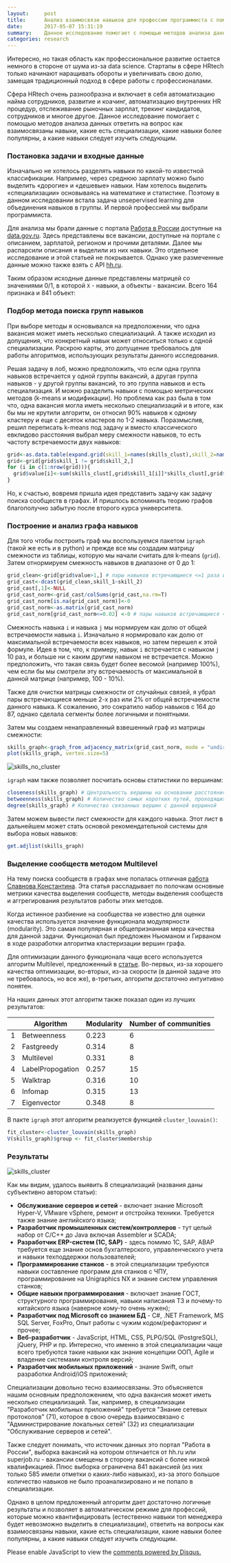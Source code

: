 ```yaml
---
layout:     post
title:      Анализ взаимосвязи навыков для профессии программиста с помощью графов в R 
date:       2017-05-07 15:31:19
summary:    Данное исследование помогает с помощью методов анализа данных ответить на вопрос как взаимосвязаны навыки, какие есть специализации, какие навыки более популярны, а какие навыки следует изучить следующим.
categories: research
---
```


Интересно, но такая область как профессиональное развитие остается немного в стороне от шума из-за data science. Стартапы в сфере HRtech только начинают наращивать обороты и увеличивать свою долю, замещая традиционный подход в сфере работы с профессионалами. 

Сфера HRtech очень разнообразна и включает в себя автоматизацию найма сотрудников, развитие и коачинг, автоматизацию внутренних HR процедур, отслеживание рыночных зарплат, трекинг кандидатов, сотрудников и многое другое. Данное исследование помогает с помощью методов анализа данных ответить на вопрос как взаимосвязаны навыки, какие есть специализации, какие навыки более популярны, а какие навыки следует изучить следующим.




### Постановка задачи и входные данные

Изначально не хотелось разделять навыки по какой-то известной классификации. Например, через среднюю зарплату можно было выделить «дорогие» и «дешевые» навыки. Нам хотелось выделить «специализации» основываясь на математике и статистике. Поэтому в данном исследовании встала задача unsepervised learning для объединения навыков в группы. И первой профессией мы выбрали программиста.
 
Для анализа мы брали данные с портала [Работа в России](http://trudvsem.ru) доступные на [data.gov.ru](http://data.gov.ru/opendata/7710538364-vacansii). Здесь представлены все вакансии, доступные на портале с описанием, зарплатой, регионом и прочими деталями. Далее мы распарсили описания и выделили из них навыки. Это отдельное исследование и этой статьей не покрывается. Однако уже размеченные данные можно также взять с API [hh.ru](http://hh.ru). 
 
Таким образом исходные данные представлены матрицей со значениями 0/1, в которой `X` - навыки, а объекты - вакансии. Всего 164 признака и 841 объект:




### Подбор метода поиска групп навыков

При выборе методы я основывался на предположении, что одна вакансия может иметь несколько специализаций. А также исходил из допущения, что конкретный навык может относиться только к одной специализации. Раскрою карты, это допущение требовалось для работы алгоритмов, использующих результаты данного исследования.

Решая задачу в лоб, можно предположить, что если одна группа навыков встречается у одной группы вакансий, а другая группа навыков - у другой группы вакансий, то это группа навыков и есть специализация. И можно разделить навыки с помощью метрических методов (k-means и модификации). Но проблема как раз была в том что, одна вакансия могла иметь несколько специализаций и в итоге, как бы мы не крутили алгоритм, он относил 90% навыков к одному кластеру и еще с десяток кластеров по 1-2 навыка. Поразмыслив, решил переписать k-means под задачу и вместо классического евклидово расстояния выбрал меру смежности навыков, то есть частоту встречаемости двух навыков:

```r
grid<-as.data.table(expand.grid(skill_1=names(skills_clust),skill_2=names(skills_clust)))
grid<-grid[grid$skill_1 != grid$skill_2,]
for (i in c(1:nrow(grid))){
  grid$value[i]<-sum(skills_clust[,grid$skill_1[i]]*skills_clust[,grid$skill_2[i]])
}
```

Но, к счастью, вовремя пришла идея представить задачу как задачу поиска сообществ в графах. И пришлось вспоминать теорию графов благополучно забытую после второго курса университета. 




### Построение и анализ графа навыков

Для того чтобы построить граф мы воспользуемся пакетом `igraph` (такой же есть и в python) и прежде все мы создадим матрицу смежности из таблицы, которую мы начали считать для k-means (`grid`). Затем отнормируем смежность навыков в диапазоне от 0 до 1: 

```r
grid_clean<-grid[grid$value>1,] # пары навыков встречающиеся <=1 раза исключаются
grid_cast<-dcast(grid_clean,skill_1~skill_2)
grid_cast[,1]<-NULL
grid_cast_norm<-grid_cast/colSums(grid_cast,na.rm=T)
grid_cast_norm[is.na(grid_cast_norm)]<-0
grid_cast_norm<-as.matrix(grid_cast_norm) 
grid_cast_norm[grid_cast_norm<=0.02] <-0 # пары навыков встречающиеся <=2% исключаются
```

Смежность навыка `i` и навыка `j` мы нормируем как долю от общей встречаемости навыка `i`. Изначально я нормировало как долю от максимальной встречаемости всех навыков, но затем перешел к этой формуле. Идея в том, что, к примеру, навык `i` встречается с навыком `j` 10 раз, и больше ни с каким другим навыком не встречается. Можно предположить, что такая связь будет более весомой (например 100%), чем если бы мы смотрели эту встречаемость от максимальной в данной матрице (например, 100 - 10%).

Также для очистки матрицы смежности от случайных связей, я убрал пары встречающиеся меньше 2-х раз или 2% от общей встречаемости данного навыка. К сожалению, это сократило набор навыков с 164 до 87, однако сделала сегменты более логичными и понятными.

Затем мы создаем ненаправленный взвешенный граф из матрицы смежности:

```r
skills_graph<-graph_from_adjacency_matrix(grid_cast_norm, mode = "undirected",weighted=T)
plot(skills_graph, vertex.size=5)
```

![skills_no_cluster](https://raw.githubusercontent.com/alexakimenko/alexakimenko.github.io/master/images/skills.001.png "skills no cluster")

`igraph` нам также позволяет посчитать основы статистики по вершинам:

```r
closeness(skills_graph) # Центральность вершины на основании расстояния до других вершин
betweenness(skills_graph) # Количество самых коротких путей, проходящих через вершину
degree(skills_graph) # Количество связанных вершин с данной вершиной
```

Затем можем вывести лист смежности для каждого навыка. Этот лист в дальнейшем может стать основой рекомендательной системы для выбора новых навыков:

```r
get.adjlist(skills_graph)
```




### Выделение сообществ методом Multilevel

На тему поиска сообществ в графах мне попалась отличная [работа Славнова Константина](http://www.machinelearning.ru/wiki/images/6/60/2015_417_SlavnovKA.pdf). Эта статья рассладывает по полочкам основные метрики качества выделения сообществ, методы выделения сообществ и аггрегирования результатов работы этих методов.

Когда истинное разбиение на сообщества не известно для оценки качества используется значение функционала модулярности (modularity). Это самая популярная и общепризнанная мера качества для данной задачи. Функционал был предложен Ньюманом и Гирваном в ходе разработки алгоритма кластеризации вершин графа.

Для оптимизации данного функционала чаще всего используется алгоритм Multilevel, предложенный в [статье](https://arxiv.org/abs/0803.0476). Во-первых, из-за хорошего качества оптимизации, во-вторых, из-за скорости (в данной задаче это не требовалось, но все же), в-третьих, алгоритм достаточно интуитивно понятен.

На наших данных этот алгоритм также показал один из лучших результатов:

| |Algorithm|Modularity|Number of communities|
|---|---|---|---|
|1|Betweenness|0.223|6|
|2|Fastgreedy|0.314|8
|3|Multilevel|0.331|8|
|4|LabelPropogation|0.257|15|
|5|Walktrap|0.316|10|
|6|Infomap|0.315|13|
|7|Eigenvector|0.348|8|

В пакте `igraph` этот алгоритм реализуется функцией `cluster_louvain()`:

```r
fit_cluster<-cluster_louvain(skills_graph)
V(skills_graph)$group <- fit_cluster$membership
```




### Результаты


![skills_cluster](https://raw.githubusercontent.com/alexakimenko/alexakimenko.github.io/master/images/skills.003.jpeg "skills cluster")

Как мы видим, удалось выявить 8 специализаций (названия даны субъективно автором статьи):

* **Обслуживание серверов и сетей** - включает знание Microsoft Hyper-V, VMware vSphere, ремонт и отстройка техники. Требуется также знание английского языка;
* **Разработчик промышленных систем/контроллеров** - тут целый набор от C/C++ до Java включая Assembler и SCADA;
* **Разработчик ERP-систем (1С, SAP)** - здесь помимо 1C, SAP, ABAP требуется еще знание основ бухгалтерcкого, управленческого учета и навыки техподдержки пользователей;
* **Программирование станков** - в этой специализации требуются навыки составление программ для станков с ЧПУ, программирование на Unigraphics NX и знание систем управления станков;
* **Общие навыки программирования** - включает знание ГОСТ, структурного программирования, навыки написания ТЗ и почему-то китайского языка (наверное кому-то очень нужен);
* **Разработчик под Microsoft со знанием БД** - C#, .NET Framework, MS SQL Server, FoxPro, Опыт работы с чужим кодом/рефакторинг и прочее;
* **Веб-разработчик** - JavaScript, HTML, СSS, PLPG/SQL (PostgreSQL), jQuery, PHP  и пр. Интересно, что именно в этой специализации чаще всего требуются такие навыки как знание концепции ООП, Agile и владение системами контроля версий;
* **Разработчик мобильных приложений** - знание Swift, опыт разработки Android/iOS приложений;

Специализации довольно тесно взаимосвязаны. Это объясняется нашим основным предположением, что одна вакансия может иметь несколько специализаций. Так, например, в специализации "Разработчик мобильных приложений" требуется "Знание сетевых протоколов" (71), которое в свою очередь взаимосвязано с "Администрирование локальных сетей" (32) из специализации "Обслуживание серверов и сетей". 

Также следует понимать, что источник данных это портал "Работа в России", выборка вакансий на котором отличается от hh.ru или superjob.ru - вакансии смещены в сторону вакансий с более низкой квалификацией. Плюс выборка ограничена 841 вакансией (из них только 585 имели отметки о каких-либо навыках), из-за этого большое количество навыков не было проанализировано и не попало в специализации. 

Однако в целом предложенный алгоритм дает достаточно логичные результаты и позволяет в автоматическом режиме для профессий, которые можно квантифицировать (естественно навыки топ менеджера будет невозможно выделить в специализации), ответить на вопросы как взаимосвязаны навыки, какие есть специализации, какие навыки более популярны, а какие навыки следует изучить следующим. 

<script type="application/json" data-for="htmlwidget-b0455ce68871389b164e">{"x":{"nodes":{"id":["1","2","3","4","5","6","7","8","9","10","11","12","14","15","16","17","18","20","21","26","27","28","29","30","32","33","36","37","43","44","45","47","48","49","51","52","53","54","58","59","60","62","64","66","70","71","72","75","76","78","80","81","82","85","87","88","90","91","93","96","98","99","104","106","108","109","111","115","116","117","118","120","122","128","133","135","136","137","138","145","146","147","151","152","155","157","164"],"group":[3,6,7,7,7,7,6,1,5,2,7,8,6,2,7,6,3,7,5,2,3,5,6,6,1,2,8,7,1,1,5,1,1,6,5,3,2,1,5,3,6,6,2,5,1,8,3,3,3,2,6,1,2,7,7,7,1,2,2,6,3,4,3,4,5,5,6,6,8,6,6,6,2,7,7,7,7,8,7,8,5,8,4,5,8,8,8],"color":["#BEBADA","#FDB462","#B3DE69","#B3DE69","#B3DE69","#B3DE69","#FDB462","#8DD3C7","#80B1D3","#FFFFB3","#B3DE69","#FCCDE5","#FDB462","#FFFFB3","#B3DE69","#FDB462","#BEBADA","#B3DE69","#80B1D3","#FFFFB3","#BEBADA","#80B1D3","#FDB462","#FDB462","#8DD3C7","#FFFFB3","#FCCDE5","#B3DE69","#8DD3C7","#8DD3C7","#80B1D3","#8DD3C7","#8DD3C7","#FDB462","#80B1D3","#BEBADA","#FFFFB3","#8DD3C7","#80B1D3","#BEBADA","#FDB462","#FDB462","#FFFFB3","#80B1D3","#8DD3C7","#FCCDE5","#BEBADA","#BEBADA","#BEBADA","#FFFFB3","#FDB462","#8DD3C7","#FFFFB3","#B3DE69","#B3DE69","#B3DE69","#8DD3C7","#FFFFB3","#FFFFB3","#FDB462","#BEBADA","#FB8072","#BEBADA","#FB8072","#80B1D3","#80B1D3","#FDB462","#FDB462","#FCCDE5","#FDB462","#FDB462","#FDB462","#FFFFB3","#B3DE69","#B3DE69","#B3DE69","#B3DE69","#FCCDE5","#B3DE69","#FCCDE5","#80B1D3","#FCCDE5","#FB8072","#80B1D3","#FCCDE5","#FCCDE5","#FCCDE5"],"title":["<p>Кластер:Обслуживание серверов и сетей<br>Навык:Server 2008+<br>Количество соседей:10\u003c/p>","<p>Кластер:Обслуживание серверов и сетей<br>Навык:Администрирование локальных сетей<br>Количество соседей:13\u003c/p>","<p>Кластер:Обслуживание серверов и сетей<br>Навык:Установка/настройка ПО<br>Количество соседей:15\u003c/p>","<p>Кластер:Обслуживание серверов и сетей<br>Навык:Работа с серверами<br>Количество соседей:9\u003c/p>","<p>Кластер:Обслуживание серверов и сетей<br>Навык:Поддержание UNIX-подобных операционных систем<br>Количество соседей:4\u003c/p>","<p>Кластер:Обслуживание серверов и сетей<br>Навык:Знание основ сетевой безопасности<br>Количество соседей:4\u003c/p>","<p>Кластер:Обслуживание серверов и сетей<br>Навык:Ремонт/отстройка техники<br>Количество соседей:8\u003c/p>","<p>Кластер:Обслуживание серверов и сетей<br>Навык:Опыт использования сетевых технологий взаимодействия<br>Количество соседей:4\u003c/p>","<p>Кластер:Обслуживание серверов и сетей<br>Навык:Знание английского языка<br>Количество соседей:23\u003c/p>","<p>Кластер:Обслуживание серверов и сетей<br>Навык:Microsoft Hyper-V, VMware vSphere<br>Количество соседей:4\u003c/p>","<p>Кластер:Разработчик промышленных систем/контроллеров<br>Навык:C/C++<br>Количество соседей:24\u003c/p>","<p>Кластер:Разработчик промышленных систем/контроллеров<br>Навык:Java<br>Количество соседей:25\u003c/p>","<p>Кластер:Разработчик промышленных систем/контроллеров<br>Навык:P-CAD<br>Количество соседей:3\u003c/p>","<p>Кластер:Разработчик промышленных систем/контроллеров<br>Навык:Assembler<br>Количество соседей:4\u003c/p>","<p>Кластер:Разработчик промышленных систем/контроллеров<br>Навык:Программирование микроконтроллеров<br>Количество соседей:5\u003c/p>","<p>Кластер:Разработчик промышленных систем/контроллеров<br>Навык:Знание архитектуры процессоров<br>Количество соседей:3\u003c/p>","<p>Кластер:Разработчик промышленных систем/контроллеров<br>Навык:Разработка и программирование под Linux<br>Количество соседей:3\u003c/p>","<p>Кластер:Разработчик промышленных систем/контроллеров<br>Навык:Siemens Simatic<br>Количество соседей:3\u003c/p>","<p>Кластер:Разработчик промышленных систем/контроллеров<br>Навык:SCADA<br>Количество соседей:1\u003c/p>","<p>Кластер:Разработчик промышленных систем/контроллеров<br>Навык:Знание основ работы в СУБД<br>Количество соседей:16\u003c/p>","<p>Кластер:Разработчик промышленных систем/контроллеров<br>Навык:Знание web-серверов и серверов приложений<br>Количество соседей:7\u003c/p>","<p>Кластер:Разработчик ERP-систем (1С, SAP)<br>Навык:1C<br>Количество соседей:19\u003c/p>","<p>Кластер:Разработчик ERP-систем (1С, SAP)<br>Навык:Знание основ бухгалтерcкого учета<br>Количество соседей:8\u003c/p>","<p>Кластер:Разработчик ERP-систем (1С, SAP)<br>Навык:Знание основ управленческого учета<br>Количество соседей:6\u003c/p>","<p>Кластер:Разработчик ERP-систем (1С, SAP)<br>Навык:Написание технической документации к программам<br>Количество соседей:26\u003c/p>","<p>Кластер:Разработчик ERP-систем (1С, SAP)<br>Навык:Администрирование сайта<br>Количество соседей:3\u003c/p>","<p>Кластер:Разработчик ERP-систем (1С, SAP)<br>Навык:Знакомство с технологиями и протоколами разработки telecom приложений<br>Количество соседей:3\u003c/p>","<p>Кластер:Разработчик ERP-систем (1С, SAP)<br>Навык:SAP R/3<br>Количество соседей:2\u003c/p>","<p>Кластер:Разработчик ERP-систем (1С, SAP)<br>Навык:ABAP<br>Количество соседей:1\u003c/p>","<p>Кластер:Разработчик ERP-систем (1С, SAP)<br>Навык:Знание правил информационной безопасности<br>Количество соседей:2\u003c/p>","<p>Кластер:Разработчик ERP-систем (1С, SAP)<br>Навык:Техническая поддержка пользователей<br>Количество соседей:7\u003c/p>","<p>Кластер:Программирование станков<br>Навык:Составление программ для станков с ЧПУ<br>Количество соседей:4\u003c/p>","<p>Кластер:Программирование станков<br>Навык:Unigraphics NX<br>Количество соседей:1\u003c/p>","<p>Кластер:Программирование станков<br>Навык:Знание систем управления стаков с ЧПУ (Hendenhain, Siemens)<br>Количество соседей:1\u003c/p>","<p>Кластер:Общие навыки прграммирования<br>Навык:Отладка/тестирование/сопровождение ПО<br>Количество соседей:27\u003c/p>","<p>Кластер:Общие навыки прграммирования<br>Навык:Знание законодательной базы<br>Количество соседей:1\u003c/p>","<p>Кластер:Общие навыки прграммирования<br>Навык:Знание ГОСТ программирования<br>Количество соседей:6\u003c/p>","<p>Кластер:Общие навыки прграммирования<br>Навык:Чтение технической документации на английском языке<br>Количество соседей:17\u003c/p>","<p>Кластер:Общие навыки прграммирования<br>Навык:Разработка ПО<br>Количество соседей:38\u003c/p>","<p>Кластер:Общие навыки прграммирования<br>Навык:Разработка математических моделей и алгоритмов решения задач<br>Количество соседей:2\u003c/p>","<p>Кластер:Общие навыки прграммирования<br>Навык:Знание приципов структурного программирования<br>Количество соседей:7\u003c/p>","<p>Кластер:Общие навыки прграммирования<br>Навык:Знание сетевых технологий<br>Количество соседей:1\u003c/p>","<p>Кластер:Общие навыки прграммирования<br>Навык:Составление ТЗ<br>Количество соседей:3\u003c/p>","<p>Кластер:Общие навыки прграммирования<br>Навык:Опыт работы с радиочастотным измерительным оборудованием<br>Количество соседей:1\u003c/p>","<p>Кластер:Общие навыки прграммирования<br>Навык:Знание китайского языка<br>Количество соседей:2\u003c/p>","<p>Кластер:Разработчик под Microsoft со знанием БД<br>Навык:C#<br>Количество соседей:24\u003c/p>","<p>Кластер:Разработчик под Microsoft со знанием БД<br>Навык:TSQL (MySQL)<br>Количество соседей:28\u003c/p>","<p>Кластер:Разработчик под Microsoft со знанием БД<br>Навык:VBA<br>Количество соседей:7\u003c/p>","<p>Кластер:Разработчик под Microsoft со знанием БД<br>Навык:PL/SQL (Oracle)<br>Количество соседей:11\u003c/p>","<p>Кластер:Разработчик под Microsoft со знанием БД<br>Навык:.NET<br>Количество соседей:10\u003c/p>","<p>Кластер:Разработчик под Microsoft со знанием БД<br>Навык:Microsoft Visual Studio<br>Количество соседей:15\u003c/p>","<p>Кластер:Разработчик под Microsoft со знанием БД<br>Навык:Delphi<br>Количество соседей:4\u003c/p>","<p>Кластер:Разработчик под Microsoft со знанием БД<br>Навык:MS SQL Server<br>Количество соседей:28\u003c/p>","<p>Кластер:Разработчик под Microsoft со знанием БД<br>Навык:Владение технологиями J2EE (EJB.JPA.JMS.MQ)<br>Количество соседей:5\u003c/p>","<p>Кластер:Разработчик под Microsoft со знанием БД<br>Навык:Проектирование/администрирование СУБД<br>Количество соседей:7\u003c/p>","<p>Кластер:Разработчик под Microsoft со знанием БД<br>Навык:Опыт работы с чужим кодом/рефакторинг<br>Количество соседей:16\u003c/p>","<p>Кластер:Разработчик под Microsoft со знанием БД<br>Навык:FoxPro<br>Количество соседей:1\u003c/p>","<p>Кластер:Разработчик под Microsoft со знанием БД<br>Навык:WebStorm<br>Количество соседей:12\u003c/p>","<p>Кластер:Разработчик под Microsoft со знанием БД<br>Навык:Умение создания WCF сервисов<br>Количество соседей:12\u003c/p>","<p>Кластер:Разработчик под Microsoft со знанием БД<br>Навык:Знание ADO.NET Entity Framework<br>Количество соседей:12\u003c/p>","<p>Кластер:Разработчик под Microsoft со знанием БД<br>Навык:Умениие работать с Team Foundation Server<br>Количество соседей:15\u003c/p>","<p>Кластер:Веб-разработчик<br>Навык:SQL<br>Количество соседей:24\u003c/p>","<p>Кластер:Веб-разработчик<br>Навык:JavaScript<br>Количество соседей:21\u003c/p>","<p>Кластер:Веб-разработчик<br>Навык:HTML<br>Количество соседей:24\u003c/p>","<p>Кластер:Веб-разработчик<br>Навык:СSS<br>Количество соседей:11\u003c/p>","<p>Кластер:Веб-разработчик<br>Навык:PLPG/SQL (PostgreSQL)<br>Количество соседей:2\u003c/p>","<p>Кластер:Веб-разработчик<br>Навык:Знание концепции ООП<br>Количество соседей:23\u003c/p>","<p>Кластер:Веб-разработчик<br>Навык:Знание Agile<br>Количество соседей:6\u003c/p>","<p>Кластер:Веб-разработчик<br>Навык:jQuery<br>Количество соседей:10\u003c/p>","<p>Кластер:Веб-разработчик<br>Навык:Владение системами контроля версий<br>Количество соседей:16\u003c/p>","<p>Кластер:Веб-разработчик<br>Навык:Adove Flash<br>Количество соседей:2\u003c/p>","<p>Кластер:Веб-разработчик<br>Навык:PHP<br>Количество соседей:19\u003c/p>","<p>Кластер:Веб-разработчик<br>Навык:Python<br>Количество соседей:1\u003c/p>","<p>Кластер:Веб-разработчик<br>Навык:Знание JavaScript фреймворков<br>Количество соседей:4\u003c/p>","<p>Кластер:Веб-разработчик<br>Навык:Разработка магазинов на Magento<br>Количество соседей:10\u003c/p>","<p>Кластер:Веб-разработчик<br>Навык:Знание PHP фреймворков<br>Количество соседей:10\u003c/p>","<p>Кластер:Веб-разработчик<br>Навык:Bootstrap (2,3) LESS<br>Количество соседей:3\u003c/p>","<p>Кластер:Разработчик под macOS/iOS<br>Навык:Разработка на iOS<br>Количество соседей:10\u003c/p>","<p>Кластер:Разработчик под macOS/iOS<br>Навык:XML<br>Количество соседей:8\u003c/p>","<p>Кластер:Разработчик под macOS/iOS<br>Навык:Знание сетевых протоколов<br>Количество соседей:2\u003c/p>","<p>Кластер:Разработчик под macOS/iOS<br>Навык:Опыт разработки под мобильные устройства<br>Количество соседей:19\u003c/p>","<p>Кластер:Разработчик под macOS/iOS<br>Навык:Знание технологии API<br>Количество соседей:19\u003c/p>","<p>Кластер:Разработчик под macOS/iOS<br>Навык:Разработка Android приложений<br>Количество соседей:2\u003c/p>","<p>Кластер:Разработчик под macOS/iOS<br>Навык:Objective-C/Swift<br>Количество соседей:1\u003c/p>","<p>Кластер:Разработчик под macOS/iOS<br>Навык:Rest<br>Количество соседей:6\u003c/p>","<p>Кластер:Разработчик под macOS/iOS<br>Навык:SOAP<br>Количество соседей:6\u003c/p>","<p>Кластер:Разработчик под macOS/iOS<br>Навык:JSON<br>Количество соседей:6\u003c/p>"],"label":["1","2","3","4","5","6","7","8","9","10","11","12","14","15","16","17","18","20","21","26","27","28","29","30","32","33","36","37","43","44","45","47","48","49","51","52","53","54","58","59","60","62","64","66","70","71","72","75","76","78","80","81","82","85","87","88","90","91","93","96","98","99","104","106","108","109","111","115","116","117","118","120","122","128","133","135","136","137","138","145","146","147","151","152","155","157","164"]},"edges":{"from":["1","1","1","1","1","1","1","1","1","1","1","1","1","1","1","1","1","1","1","2","2","2","2","2","2","2","2","2","2","2","2","2","2","2","2","2","2","2","2","2","2","2","2","3","3","3","3","3","3","3","3","3","3","3","3","3","3","3","3","3","3","3","3","3","3","4","4","4","4","4","4","4","4","4","4","4","4","4","4","4","4","4","4","4","5","5","5","5","5","5","5","5","5","5","5","5","5","5","5","5","5","5","5","5","5","6","6","6","6","6","6","6","7","7","7","7","7","7","7","7","7","7","7","7","7","7","7","7","7","7","7","7","7","7","7","7","8","8","8","8","8","9","9","9","9","9","9","9","9","9","9","9","9","9","9","9","9","9","9","9","9","9","9","9","9","10","10","10","10","10","10","10","10","10","10","10","10","10","10","10","10","10","10","10","10","11","12","12","12","12","12","12","12","12","12","12","14","14","14","14","14","14","15","15","15","15","15","15","15","15","15","15","15","15","15","15","15","15","15","15","16","16","16","16","16","16","16","16","16","16","16","16","16","16","17","17","17","17","17","17","18","18","18","18","18","18","20","20","21","26","26","27","27","27","28","28","28","28","29","29","29","29","29","30","30","30","30","30","30","30","30","30","30","30","32","32","32","32","32","32","32","32","32","32","33","33","33","36","36","36","36","36","36","37","37","37","37","37","43","43","43","43","43","43","43","43","43","43","44","44","44","44","45","45","45","45","45","45","45","45","47","49","49","49","51","51","51","51","51","51","51","51","51","51","51","51","51","51","51","51","51","51","52","52","52","52","52","52","52","52","52","52","52","52","52","53","54","60","60","60","60","60","60","60","60","60","60","62","70","70","75","81","81","81","81","81","81","81","81","85","85","85","85","85","85","88","88","88","88","88","93","96","96","96","96","96","98","99","99","115","115","115","115","116","116","116","116","116","116","116","117","117","118","133","135","135","136","137","137","137","137","155","155","157"],"to":["3","9","18","27","32","43","44","45","51","52","54","59","66","72","81","93","98","104","109","3","4","5","6","7","8","9","10","15","16","29","30","45","51","52","60","81","93","96","115","116","117","118","120","4","5","6","7","8","11","14","15","16","17","20","37","51","60","62","72","80","85","88","135","136","137","5","6","7","8","10","15","16","37","60","85","88","93","120","122","133","135","136","137","138","6","7","8","10","15","16","29","37","45","60","85","88","93","120","122","128","133","135","136","137","138","8","16","60","85","88","96","133","9","10","15","16","17","30","37","45","51","52","60","81","85","88","96","111","115","116","117","118","120","135","136","137","32","60","70","81","90","18","27","28","30","32","43","44","51","52","54","58","60","66","81","88","96","99","104","115","116","117","118","120","152","15","16","26","29","30","33","43","45","51","53","60","64","78","80","81","82","88","91","93","122","88","36","45","71","116","137","145","147","155","157","164","15","16","17","52","60","80","16","17","20","29","36","43","45","51","60","62","78","81","82","85","88","93","122","137","17","20","29","37","51","81","85","87","88","93","122","135","136","137","20","49","52","60","62","80","27","51","52","75","93","104","51","81","28","51","53","51","52","104","44","51","52","66","51","60","85","93","96","45","52","60","81","93","96","115","116","117","118","120","43","44","47","48","51","54","70","71","81","90","51","53","64","45","116","137","155","157","164","85","88","135","136","137","44","47","48","51","52","54","59","66","82","93","47","48","51","54","51","52","60","96","109","116","120","137","48","51","60","93","52","53","54","58","60","64","66","78","80","81","88","93","99","104","108","109","146","152","54","59","60","66","72","81","96","104","115","116","117","118","120","93","66","62","80","81","85","96","115","116","117","118","120","80","81","90","76","88","90","96","115","116","117","118","120","87","88","96","135","136","137","93","122","135","136","137","122","115","116","117","118","120","104","106","151","116","117","118","120","117","118","120","137","155","157","164","118","120","120","138","136","137","137","145","155","157","164","157","164","164"],"weight":[0.0240963855421687,0.102564102564103,0.428571428571429,0.3,0.0806451612903226,0.135416666666667,0.1,0.0465116279069767,0.162393162393162,0.079646017699115,0.0909090909090909,0.333333333333333,0.117647058823529,0.222222222222222,0.0363636363636364,0.102040816326531,0.5,0.347826086956522,0.285714285714286,0.036144578313253,0.037037037037037,0.032967032967033,0.075,0.0813953488372093,0.1,0.021978021978022,0.0769230769230769,0.0549450549450549,0.021978021978022,0.233333333333333,0.0888888888888889,0.0697674418604651,0.0549450549450549,0.021978021978022,0.0879120879120879,0.0363636363636364,0.0408163265306122,0.106382978723404,0.09375,0.0714285714285714,0.09375,0.09375,0.0930232558139535,0.0864197530864197,0.0843373493975904,0.125,0.0240963855421687,0.1,0.6,0.0869565217391304,0.0240963855421687,0.072289156626506,0.242424242424242,0.1,0.0714285714285714,0.0240963855421687,0.0481927710843374,0.153846153846154,0.222222222222222,0.166666666666667,0.0612244897959184,0.104477611940299,0.1,0.1,0.0476190476190476,0.172839506172839,0.175,0.037037037037037,0.1,0.0246913580246914,0.037037037037037,0.0740740740740741,0.142857142857143,0.037037037037037,0.0612244897959184,0.104477611940299,0.0408163265306122,0.0465116279069767,0.142857142857143,0.3,0.1,0.1,0.0476190476190476,0.333333333333333,0.225,0.0581395348837209,0.1,0.0467289719626168,0.043010752688172,0.0747663551401869,0.0666666666666667,0.178571428571429,0.0697674418604651,0.0531914893617021,0.0816326530612245,0.134328358208955,0.0408163265306122,0.0465116279069767,0.142857142857143,1,0.3,0.1,0.1,0.0714285714285714,0.333333333333333,0.1,0.075,0.075,0.05,0.05,0.05,0.2,0.0348837209302326,0.0232558139534884,0.0232558139534884,0.0348837209302326,0.0606060606060606,0.0666666666666667,0.107142857142857,0.0930232558139535,0.0232558139534884,0.0581395348837209,0.0697674418604651,0.0363636363636364,0.0408163265306122,0.0597014925373134,0.0638297872340425,1,0.09375,0.0476190476190476,0.09375,0.09375,0.0697674418604651,0.1,0.1,0.0714285714285714,0.1,0.1,0.25,0.1,0.222222222222222,0.0571428571428571,0.1,0.230769230769231,0.0444444444444444,0.032258064516129,0.125,0.133333333333333,0.431472081218274,0.168141592920354,0.0681818181818182,0.4,0.0212765957446809,0.235294117647059,0.0363636363636364,0.0298507462686567,0.0425531914893617,0.166666666666667,0.130434782608696,0.0625,0.0476190476190476,0.0625,0.0625,0.0465116279069767,0.5,0.129032258064516,0.055045871559633,0.333333333333333,0.133333333333333,0.0888888888888889,0.466666666666667,0.03125,0.116279069767442,0.141732283464567,0.307692307692308,0.0212765957446809,0.333333333333333,0.454545454545455,0.208333333333333,0.0727272727272727,0.4,0.0447761194029851,1,0.183673469387755,0.142857142857143,0.4,0.117647058823529,0.0909090909090909,0.5,0.0909090909090909,0.0909090909090909,0.5,1,0.153846153846154,0.153846153846154,0.166666666666667,0.260869565217391,0.173913043478261,0.130434782608696,0.0869565217391304,0.130434782608696,0.130434782608696,0.118279569892473,0.0606060606060606,0.25,0.1,0.117647058823529,0.032258064516129,0.0465116279069767,0.043010752688172,0.043010752688172,0.153846153846154,0.363636363636364,0.0727272727272727,0.3,0.0408163265306122,0.0298507462686567,0.0408163265306122,0.142857142857143,0.0476190476190476,0.0606060606060606,0.25,0.0666666666666667,0.107142857142857,0.0642201834862385,0.0727272727272727,0.183673469387755,0.5,0.119402985074627,0.0816326530612245,0.142857142857143,0.1,0.1,0.0714285714285714,0.1,0.2,0.0606060606060606,0.0909090909090909,0.230769230769231,0.166666666666667,0.3,0.0571428571428571,0.0857142857142857,0.4,0.0857142857142857,0.0869565217391304,0.15,0.15,1,0.333333333333333,0.333333333333333,0.1,0.1,0.1,0.0769230769230769,0.230769230769231,0.0769230769230769,0.307692307692308,0.0666666666666667,0.133333333333333,0.0666666666666667,0.0666666666666667,0.0666666666666667,0.0697674418604651,0.0444444444444444,0.0666666666666667,0.0444444444444444,0.0444444444444444,0.0888888888888889,0.09375,0.0714285714285714,0.09375,0.09375,0.0930232558139535,0.241935483870968,0.2,0.25,0.307692307692308,0.0483870967741935,0.318181818181818,0.25,0.5,0.0363636363636364,0.333333333333333,0.2,0.2,0.333333333333333,0.117647058823529,0.117647058823529,0.176470588235294,0.153846153846154,0.153846153846154,0.166666666666667,0.0714285714285714,0.107142857142857,0.1,0.1,0.0714285714285714,0.1,0.25,0.230769230769231,0.09375,0.135416666666667,0.25,0.333333333333333,0.0588235294117647,0.3,0.0408163265306122,0.25,0.307692307692308,0.1,0.1,0.0465116279069767,0.0465116279069767,0.0697674418604651,0.0465116279069767,0.285714285714286,0.0476190476190476,0.0465116279069767,0.0476190476190476,0.25,0.2,0.4,0.2,0.123893805309735,0.423076923076923,0.0909090909090909,0.6,0.0212765957446809,0.333333333333333,0.235294117647059,0.181818181818182,0.125,0.0545454545454545,0.0298507462686567,0.102040816326531,0.166666666666667,0.130434782608696,1,0.428571428571429,1,0.5,0.0681818181818182,0.333333333333333,0.0425531914893617,0.0588235294117647,0.555555555555556,0.0363636363636364,0.0638297872340425,0.130434782608696,0.0625,0.0476190476190476,0.0625,0.0625,0.0465116279069767,0.0769230769230769,0.0588235294117647,0.307692307692308,0.125,0.0363636363636364,0.0408163265306122,0.0851063829787234,0.09375,0.0476190476190476,0.09375,0.09375,0.0697674418604651,0.153846153846154,0.25,0.25,1,0.0363636363636364,0.222222222222222,0.0425531914893617,0.0625,0.0476190476190476,0.0625,0.0625,0.0697674418604651,0.5,0.0612244897959184,0.0425531914893617,0.1,0.1,0.0476190476190476,0.0612244897959184,0.142857142857143,0.1,0.1,0.0476190476190476,0.142857142857143,0.09375,0.0714285714285714,0.09375,0.09375,0.0930232558139535,0.5,1,1,0.0625,0.09375,0.09375,0.09375,0.0625,0.0625,0.0714285714285714,0.0476190476190476,0.153846153846154,0.153846153846154,0.166666666666667,0.09375,0.09375,0.09375,0.333333333333333,0.1,0.1,0.1,0.5,0.153846153846154,0.153846153846154,0.166666666666667,0.230769230769231,0.166666666666667,0.166666666666667],"width":[0.0240963855421687,0.102564102564103,0.428571428571429,0.3,0.0806451612903226,0.135416666666667,0.1,0.0465116279069767,0.162393162393162,0.079646017699115,0.0909090909090909,0.333333333333333,0.117647058823529,0.222222222222222,0.0363636363636364,0.102040816326531,0.5,0.347826086956522,0.285714285714286,0.036144578313253,0.037037037037037,0.032967032967033,0.075,0.0813953488372093,0.1,0.021978021978022,0.0769230769230769,0.0549450549450549,0.021978021978022,0.233333333333333,0.0888888888888889,0.0697674418604651,0.0549450549450549,0.021978021978022,0.0879120879120879,0.0363636363636364,0.0408163265306122,0.106382978723404,0.09375,0.0714285714285714,0.09375,0.09375,0.0930232558139535,0.0864197530864197,0.0843373493975904,0.125,0.0240963855421687,0.1,0.6,0.0869565217391304,0.0240963855421687,0.072289156626506,0.242424242424242,0.1,0.0714285714285714,0.0240963855421687,0.0481927710843374,0.153846153846154,0.222222222222222,0.166666666666667,0.0612244897959184,0.104477611940299,0.1,0.1,0.0476190476190476,0.172839506172839,0.175,0.037037037037037,0.1,0.0246913580246914,0.037037037037037,0.0740740740740741,0.142857142857143,0.037037037037037,0.0612244897959184,0.104477611940299,0.0408163265306122,0.0465116279069767,0.142857142857143,0.3,0.1,0.1,0.0476190476190476,0.333333333333333,0.225,0.0581395348837209,0.1,0.0467289719626168,0.043010752688172,0.0747663551401869,0.0666666666666667,0.178571428571429,0.0697674418604651,0.0531914893617021,0.0816326530612245,0.134328358208955,0.0408163265306122,0.0465116279069767,0.142857142857143,1,0.3,0.1,0.1,0.0714285714285714,0.333333333333333,0.1,0.075,0.075,0.05,0.05,0.05,0.2,0.0348837209302326,0.0232558139534884,0.0232558139534884,0.0348837209302326,0.0606060606060606,0.0666666666666667,0.107142857142857,0.0930232558139535,0.0232558139534884,0.0581395348837209,0.0697674418604651,0.0363636363636364,0.0408163265306122,0.0597014925373134,0.0638297872340425,1,0.09375,0.0476190476190476,0.09375,0.09375,0.0697674418604651,0.1,0.1,0.0714285714285714,0.1,0.1,0.25,0.1,0.222222222222222,0.0571428571428571,0.1,0.230769230769231,0.0444444444444444,0.032258064516129,0.125,0.133333333333333,0.431472081218274,0.168141592920354,0.0681818181818182,0.4,0.0212765957446809,0.235294117647059,0.0363636363636364,0.0298507462686567,0.0425531914893617,0.166666666666667,0.130434782608696,0.0625,0.0476190476190476,0.0625,0.0625,0.0465116279069767,0.5,0.129032258064516,0.055045871559633,0.333333333333333,0.133333333333333,0.0888888888888889,0.466666666666667,0.03125,0.116279069767442,0.141732283464567,0.307692307692308,0.0212765957446809,0.333333333333333,0.454545454545455,0.208333333333333,0.0727272727272727,0.4,0.0447761194029851,1,0.183673469387755,0.142857142857143,0.4,0.117647058823529,0.0909090909090909,0.5,0.0909090909090909,0.0909090909090909,0.5,1,0.153846153846154,0.153846153846154,0.166666666666667,0.260869565217391,0.173913043478261,0.130434782608696,0.0869565217391304,0.130434782608696,0.130434782608696,0.118279569892473,0.0606060606060606,0.25,0.1,0.117647058823529,0.032258064516129,0.0465116279069767,0.043010752688172,0.043010752688172,0.153846153846154,0.363636363636364,0.0727272727272727,0.3,0.0408163265306122,0.0298507462686567,0.0408163265306122,0.142857142857143,0.0476190476190476,0.0606060606060606,0.25,0.0666666666666667,0.107142857142857,0.0642201834862385,0.0727272727272727,0.183673469387755,0.5,0.119402985074627,0.0816326530612245,0.142857142857143,0.1,0.1,0.0714285714285714,0.1,0.2,0.0606060606060606,0.0909090909090909,0.230769230769231,0.166666666666667,0.3,0.0571428571428571,0.0857142857142857,0.4,0.0857142857142857,0.0869565217391304,0.15,0.15,1,0.333333333333333,0.333333333333333,0.1,0.1,0.1,0.0769230769230769,0.230769230769231,0.0769230769230769,0.307692307692308,0.0666666666666667,0.133333333333333,0.0666666666666667,0.0666666666666667,0.0666666666666667,0.0697674418604651,0.0444444444444444,0.0666666666666667,0.0444444444444444,0.0444444444444444,0.0888888888888889,0.09375,0.0714285714285714,0.09375,0.09375,0.0930232558139535,0.241935483870968,0.2,0.25,0.307692307692308,0.0483870967741935,0.318181818181818,0.25,0.5,0.0363636363636364,0.333333333333333,0.2,0.2,0.333333333333333,0.117647058823529,0.117647058823529,0.176470588235294,0.153846153846154,0.153846153846154,0.166666666666667,0.0714285714285714,0.107142857142857,0.1,0.1,0.0714285714285714,0.1,0.25,0.230769230769231,0.09375,0.135416666666667,0.25,0.333333333333333,0.0588235294117647,0.3,0.0408163265306122,0.25,0.307692307692308,0.1,0.1,0.0465116279069767,0.0465116279069767,0.0697674418604651,0.0465116279069767,0.285714285714286,0.0476190476190476,0.0465116279069767,0.0476190476190476,0.25,0.2,0.4,0.2,0.123893805309735,0.423076923076923,0.0909090909090909,0.6,0.0212765957446809,0.333333333333333,0.235294117647059,0.181818181818182,0.125,0.0545454545454545,0.0298507462686567,0.102040816326531,0.166666666666667,0.130434782608696,1,0.428571428571429,1,0.5,0.0681818181818182,0.333333333333333,0.0425531914893617,0.0588235294117647,0.555555555555556,0.0363636363636364,0.0638297872340425,0.130434782608696,0.0625,0.0476190476190476,0.0625,0.0625,0.0465116279069767,0.0769230769230769,0.0588235294117647,0.307692307692308,0.125,0.0363636363636364,0.0408163265306122,0.0851063829787234,0.09375,0.0476190476190476,0.09375,0.09375,0.0697674418604651,0.153846153846154,0.25,0.25,1,0.0363636363636364,0.222222222222222,0.0425531914893617,0.0625,0.0476190476190476,0.0625,0.0625,0.0697674418604651,0.5,0.0612244897959184,0.0425531914893617,0.1,0.1,0.0476190476190476,0.0612244897959184,0.142857142857143,0.1,0.1,0.0476190476190476,0.142857142857143,0.09375,0.0714285714285714,0.09375,0.09375,0.0930232558139535,0.5,1,1,0.0625,0.09375,0.09375,0.09375,0.0625,0.0625,0.0714285714285714,0.0476190476190476,0.153846153846154,0.153846153846154,0.166666666666667,0.09375,0.09375,0.09375,0.333333333333333,0.1,0.1,0.1,0.5,0.153846153846154,0.153846153846154,0.166666666666667,0.230769230769231,0.166666666666667,0.166666666666667],"color":["black","black","black","black","black","black","black","black","black","black","black","black","black","black","black","black","black","black","black","black","black","black","black","black","black","black","black","black","black","black","black","black","black","black","black","black","black","black","black","black","black","black","black","black","black","black","black","black","black","black","black","black","black","black","black","black","black","black","black","black","black","black","black","black","black","black","black","black","black","black","black","black","black","black","black","black","black","black","black","black","black","black","black","black","black","black","black","black","black","black","black","black","black","black","black","black","black","black","black","black","black","black","black","black","black","black","black","black","black","black","black","black","black","black","black","black","black","black","black","black","black","black","black","black","black","black","black","black","black","black","black","black","black","black","black","black","black","black","black","black","black","black","black","black","black","black","black","black","black","black","black","black","black","black","black","black","black","black","black","black","black","black","black","black","black","black","black","black","black","black","black","black","black","black","black","black","black","black","black","black","black","black","black","black","black","black","black","black","black","black","black","black","black","black","black","black","black","black","black","black","black","black","black","black","black","black","black","black","black","black","black","black","black","black","black","black","black","black","black","black","black","black","black","black","black","black","black","black","black","black","black","black","black","black","black","black","black","black","black","black","black","black","black","black","black","black","black","black","black","black","black","black","black","black","black","black","black","black","black","black","black","black","black","black","black","black","black","black","black","black","black","black","black","black","black","black","black","black","black","black","black","black","black","black","black","black","black","black","black","black","black","black","black","black","black","black","black","black","black","black","black","black","black","black","black","black","black","black","black","black","black","black","black","black","black","black","black","black","black","black","black","black","black","black","black","black","black","black","black","black","black","black","black","black","black","black","black","black","black","black","black","black","black","black","black","black","black","black","black","black","black","black","black","black","black","black","black","black","black","black","black","black","black","black","black","black","black","black","black","black","black","black","black","black","black","black","black","black","black","black","black","black","black","black","black","black","black","black","black","black","black","black","black","black","black","black","black","black","black","black","black","black","black","black","black","black","black","black","black","black","black","black","black","black","black","black","black","black","black","black","black","black","black","black"]},"nodesToDataframe":true,"edgesToDataframe":true,"options":{"width":"100%","height":"100%","nodes":{"shape":"dot"},"manipulation":{"enabled":false},"physics":{"barnesHut":{"gravitationalConstant":-10000,"springConstant":0.05}}},"groups":["3","6","7","1","5","2","8","4"],"width":null,"height":"500px","idselection":{"enabled":false},"byselection":{"enabled":false},"main":null,"submain":null,"footer":null},"evals":[],"jsHooks":[]}</script>



<div id="disqus_thread"></div>
<script>

/**
 *  RECOMMENDED CONFIGURATION VARIABLES: EDIT AND UNCOMMENT THE SECTION BELOW TO INSERT DYNAMIC VALUES FROM YOUR PLATFORM OR CMS.
 *  LEARN WHY DEFINING THESE VARIABLES IS IMPORTANT: https://disqus.com/admin/universalcode/#configuration-variables */
/*
var disqus_config = function () {
    this.page.url = PAGE_URL;  // Replace PAGE_URL with your page's canonical URL variable
    this.page.identifier = PAGE_IDENTIFIER; // Replace PAGE_IDENTIFIER with your page's unique identifier variable
};
*/
(function() { // DON'T EDIT BELOW THIS LINE
    var d = document, s = d.createElement('script');
    s.src = '//https-alexakimenko-github-io.disqus.com/embed.js';
    s.setAttribute('data-timestamp', +new Date());
    (d.head || d.body).appendChild(s);
})();
</script>
<noscript>Please enable JavaScript to view the <a href="https://disqus.com/?ref_noscript">comments powered by Disqus.</a></noscript>
